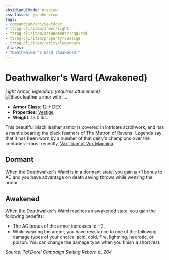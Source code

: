 ```yaml
---
obsidianUIMode: preview
cssclasses: json5e-item
tags:
- compendium/src/5e/tdcsr
- ttrpg-cli/item/armor/light
- ttrpg-cli/item/attunement/required
- ttrpg-cli/item/property/vestige
- ttrpg-cli/item/rarity/legendary
aliases: 
- "Deathwalker's Ward (Awakened)"
---
```

# Deathwalker's Ward (Awakened)
*Light Armor, legendary (requires attunement)*  
![Black leather armor with i...](/3-Mechanics/CLI/items/img/deathwalkersward.webp#right "Black leather armor with intricate emrboidery, the shoulders consisting of black raven feathers.")  

- **Armor Class**: 12 + DEX
- **Properties**: [Vestige](/3-Mechanics/CLI/rules/item-properties.md#Vestige)
- **Weight**: 13.0 lbs.

This beautiful black leather armor is covered in intricate scrollwork, and has a mantle bearing the black feathers of The Matron of Ravens. Legends say that it has been worn by a number of that deity's champions over the centuries—most recently, [Vax'ildan of Vox Machina](/3-Mechanics/CLI/bestiary/celestial/champion-of-ravens-tdcsr.md).

## Dormant

When the Deathwalker's Ward is in a dormant state, you gain a +1 bonus to AC and you have advantage on death saving throws while wearing the armor.

## Awakened

When the Deathwalker's Ward reaches an awakened state, you gain the following benefits:

- The AC bonus of the armor increases to +2.  
- While wearing the armor, you have resistance to one of the following damage types of your choice: acid, cold, fire, lightning, necrotic, or poison. You can change the damage type when you finish a short rest.  

*Source: Tal'Dorei Campaign Setting Reborn p. 204*